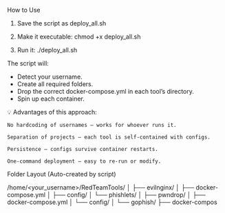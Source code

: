  How to Use
1. Save the script as deploy_all.sh

2. Make it executable: chmod +x deploy_all.sh

3. Run it:  ./deploy_all.sh

  The script will:
-  Detect your username.
-  Create all required folders.
-  Drop the correct docker-compose.yml in each tool’s directory.
-  Spin up each container.

💡 Advantages of this approach:

    No hardcoding of usernames — works for whoever runs it.

    Separation of projects — each tool is self-contained with configs.

    Persistence — configs survive container restarts.

    One-command deployment — easy to re-run or modify.

Folder Layout (Auto-created by script)

/home/<your_username>/RedTeamTools/
│
├── evilnginx/
│   ├── docker-compose.yml
│   ├── config/
│   └── phishlets/
│
├── pwndrop/
│   ├── docker-compose.yml
│   └── config/
│
└── gophish/
    ├── docker-compos
